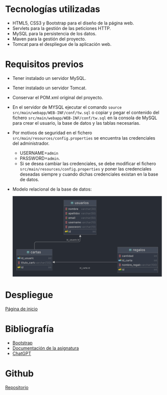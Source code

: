 # Tecnologías utilizadas
- HTML5, CSS3 y Bootstrap para el diseño de la página web.
- Servlets para la gestión de las peticiones HTTP.
- MySQL para la persistencia de los datos.
- Maven para la gestión del proyecto.
- Tomcat para el despliegue de la aplicación web.

# Requisitos previos

- Tener instalado un servidor MySQL.
- Tener instalado un servidor Tomcat.
- Conservar el POM.xml original del proyecto.
- En el servidor de MYSQL ejecutar el comando `source src/main/webapp/WEB-INF/conf/tw.sql` o copiar y pegar el contenido del fichero `src/main/webapp/WEB-INF/conf/tw.sql` en la consola de MySQL para crear el usuario, la base de datos y las tablas necesarias.
- Por motivos de seguridad en el fichero `src/main/resources/config.properties` se encuentra las credenciales del administrador.
    - USERNAME=`admin`
    - PASSWORD=`admin`.
    - Si se desea cambiar las credenciales, se debe modificar el fichero `src/main/resources/config.properties` y poner las credenciales deseadas siempre y cuando dichas credenciales existan en la base de datos.
- Modelo relacional de la base de datos:  

  ![Modelo relacional](/src/main/webapp/img/modeloER.png)


# Despliegue

[Página de inicio](http://localhost:8080/webapp-sesion7/)

# Bibliografía
- [Bootstrap](https://getbootstrap.com/)
- [Documentación de la asignatura](https://campusvirtual.unex.es/zonauex/avuex/course/view.php?id=16957#section-4)
- [ChatGPT](https://chatgpt.com/)

# Github
[Repositorio](https://github.com/Jloen1999/practicaFinal2TW)



